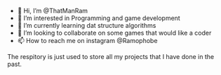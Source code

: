 - 👋 Hi, I’m @ThatManRam
- 👀 I’m interested in Programming and game development
- 🌱 I’m currently learning dat structure algorithms
- 💞️ I’m looking to collaborate on some games that would like a coder
- 📫 How to reach me on instagram @Ramophobe

The respitory is just used to store all my projects that I have done in the past.

